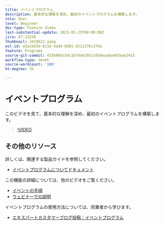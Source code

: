 ```yaml
---
title: イベントプログラム
description: 基本的な理解を深め、最初のイベントプログラムを構築します。
role: User
level: Beginner
doc-type: Feature Video
last-substantial-update: 2023-05-23T00:00:00Z
jira: KT-13258
thumbnail: 3419622.jpeg
exl-id: e5acbd36-011d-4ad4-b881-d21227bc37da
feature: Programs
source-git-commit: 433b00dc5dc1b7dde2931c6b9eaa8a403eae2415
workflow-type: tm+mt
source-wordcount: '109'
ht-degree: 3%

---
```


# イベントプログラム

このビデオを見て、基本的な理解を深め、最初のイベントプログラムを構築します。

>[!VIDEO](https://video.tv.adobe.com/v/3419622/?learn=on)

## その他のリソース

詳しくは、関連する製品ガイドを参照してください。

* [イベントプログラムについてドキュメント](https://experienceleague.adobe.com/docs/marketo/using/product-docs/demand-generation/events/understanding-events/understanding-event-programs.html?lang=en)

この機能の詳細については、他のビデオをご覧ください。
* [イベントの手順](https://experienceleague.adobe.com/docs/marketo-learn/tutorials/events/events-watch.html?lang=en)
* [ウェビナーでの説明](https://experienceleague.adobe.com/docs/marketo-learn/tutorials/events/webinar-watch.html?lang=en)

イベントプログラムの使用方法については、同業者から学びます。
* [エキスパートカスタマーブログ投稿：イベントプログラム](https://nation.marketo.com/t5/product-blogs/marketo-success-series-event-programs/ba-p/299191)
